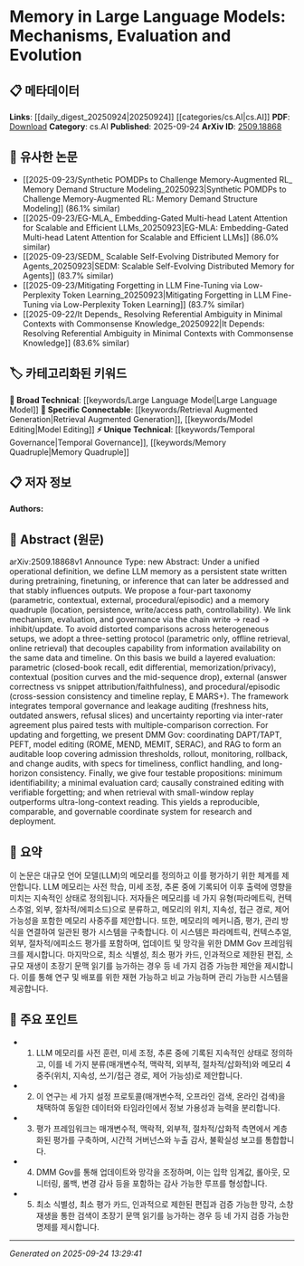 <!-- KEYWORD_LINKING_METADATA:
{
  "processed_timestamp": "2025-09-24T13:29:41.369507",
  "vocabulary_version": "1.0",
  "selected_keywords": [
    "Large Language Model",
    "Retrieval Augmented Generation",
    "Temporal Governance",
    "Memory Quadruple",
    "Model Editing"
  ],
  "rejected_keywords": [],
  "similarity_scores": {
    "Large Language Model": 0.85,
    "Retrieval Augmented Generation": 0.82,
    "Temporal Governance": 0.78,
    "Memory Quadruple": 0.77,
    "Model Editing": 0.8
  },
  "extraction_method": "AI_prompt_based",
  "budget_applied": true,
  "candidates_json": {
    "candidates": [
      {
        "surface": "Large Language Model",
        "canonical": "Large Language Model",
        "aliases": [
          "LLM"
        ],
        "category": "broad_technical",
        "rationale": "Central to the paper's theme, linking to foundational concepts in NLP.",
        "novelty_score": 0.3,
        "connectivity_score": 0.9,
        "specificity_score": 0.7,
        "link_intent_score": 0.85
      },
      {
        "surface": "Retrieval Augmented Generation",
        "canonical": "Retrieval Augmented Generation",
        "aliases": [
          "RAG"
        ],
        "category": "specific_connectable",
        "rationale": "Connects to trending techniques in LLMs for enhancing information retrieval.",
        "novelty_score": 0.45,
        "connectivity_score": 0.88,
        "specificity_score": 0.8,
        "link_intent_score": 0.82
      },
      {
        "surface": "Temporal Governance",
        "canonical": "Temporal Governance",
        "aliases": [],
        "category": "unique_technical",
        "rationale": "Introduces a novel concept for managing model updates over time.",
        "novelty_score": 0.75,
        "connectivity_score": 0.65,
        "specificity_score": 0.85,
        "link_intent_score": 0.78
      },
      {
        "surface": "Memory Quadruple",
        "canonical": "Memory Quadruple",
        "aliases": [],
        "category": "unique_technical",
        "rationale": "Defines a unique framework for understanding memory in LLMs.",
        "novelty_score": 0.8,
        "connectivity_score": 0.6,
        "specificity_score": 0.9,
        "link_intent_score": 0.77
      },
      {
        "surface": "Model Editing",
        "canonical": "Model Editing",
        "aliases": [
          "ROME",
          "MEND",
          "MEMIT",
          "SERAC"
        ],
        "category": "specific_connectable",
        "rationale": "Relevant for linking to techniques in modifying model behavior post-training.",
        "novelty_score": 0.55,
        "connectivity_score": 0.82,
        "specificity_score": 0.75,
        "link_intent_score": 0.8
      }
    ],
    "ban_list_suggestions": [
      "mechanism",
      "evaluation",
      "governance"
    ]
  },
  "decisions": [
    {
      "candidate_surface": "Large Language Model",
      "resolved_canonical": "Large Language Model",
      "decision": "linked",
      "scores": {
        "novelty": 0.3,
        "connectivity": 0.9,
        "specificity": 0.7,
        "link_intent": 0.85
      }
    },
    {
      "candidate_surface": "Retrieval Augmented Generation",
      "resolved_canonical": "Retrieval Augmented Generation",
      "decision": "linked",
      "scores": {
        "novelty": 0.45,
        "connectivity": 0.88,
        "specificity": 0.8,
        "link_intent": 0.82
      }
    },
    {
      "candidate_surface": "Temporal Governance",
      "resolved_canonical": "Temporal Governance",
      "decision": "linked",
      "scores": {
        "novelty": 0.75,
        "connectivity": 0.65,
        "specificity": 0.85,
        "link_intent": 0.78
      }
    },
    {
      "candidate_surface": "Memory Quadruple",
      "resolved_canonical": "Memory Quadruple",
      "decision": "linked",
      "scores": {
        "novelty": 0.8,
        "connectivity": 0.6,
        "specificity": 0.9,
        "link_intent": 0.77
      }
    },
    {
      "candidate_surface": "Model Editing",
      "resolved_canonical": "Model Editing",
      "decision": "linked",
      "scores": {
        "novelty": 0.55,
        "connectivity": 0.82,
        "specificity": 0.75,
        "link_intent": 0.8
      }
    }
  ]
}
-->

# Memory in Large Language Models: Mechanisms, Evaluation and Evolution

## 📋 메타데이터

**Links**: [[daily_digest_20250924|20250924]] [[categories/cs.AI|cs.AI]]
**PDF**: [Download](https://arxiv.org/pdf/2509.18868.pdf)
**Category**: cs.AI
**Published**: 2025-09-24
**ArXiv ID**: [2509.18868](https://arxiv.org/abs/2509.18868)

## 🔗 유사한 논문
- [[2025-09-23/Synthetic POMDPs to Challenge Memory-Augmented RL_ Memory Demand Structure Modeling_20250923|Synthetic POMDPs to Challenge Memory-Augmented RL: Memory Demand Structure Modeling]] (86.1% similar)
- [[2025-09-23/EG-MLA_ Embedding-Gated Multi-head Latent Attention for Scalable and Efficient LLMs_20250923|EG-MLA: Embedding-Gated Multi-head Latent Attention for Scalable and Efficient LLMs]] (86.0% similar)
- [[2025-09-23/SEDM_ Scalable Self-Evolving Distributed Memory for Agents_20250923|SEDM: Scalable Self-Evolving Distributed Memory for Agents]] (83.7% similar)
- [[2025-09-23/Mitigating Forgetting in LLM Fine-Tuning via Low-Perplexity Token Learning_20250923|Mitigating Forgetting in LLM Fine-Tuning via Low-Perplexity Token Learning]] (83.7% similar)
- [[2025-09-22/It Depends_ Resolving Referential Ambiguity in Minimal Contexts with Commonsense Knowledge_20250922|It Depends: Resolving Referential Ambiguity in Minimal Contexts with Commonsense Knowledge]] (83.6% similar)

## 🏷️ 카테고리화된 키워드
**🧠 Broad Technical**: [[keywords/Large Language Model|Large Language Model]]
**🔗 Specific Connectable**: [[keywords/Retrieval Augmented Generation|Retrieval Augmented Generation]], [[keywords/Model Editing|Model Editing]]
**⚡ Unique Technical**: [[keywords/Temporal Governance|Temporal Governance]], [[keywords/Memory Quadruple|Memory Quadruple]]

## 📋 저자 정보

**Authors:** 

## 📄 Abstract (원문)

arXiv:2509.18868v1 Announce Type: new 
Abstract: Under a unified operational definition, we define LLM memory as a persistent state written during pretraining, finetuning, or inference that can later be addressed and that stably influences outputs. We propose a four-part taxonomy (parametric, contextual, external, procedural/episodic) and a memory quadruple (location, persistence, write/access path, controllability). We link mechanism, evaluation, and governance via the chain write -> read -> inhibit/update. To avoid distorted comparisons across heterogeneous setups, we adopt a three-setting protocol (parametric only, offline retrieval, online retrieval) that decouples capability from information availability on the same data and timeline. On this basis we build a layered evaluation: parametric (closed-book recall, edit differential, memorization/privacy), contextual (position curves and the mid-sequence drop), external (answer correctness vs snippet attribution/faithfulness), and procedural/episodic (cross-session consistency and timeline replay, E MARS+). The framework integrates temporal governance and leakage auditing (freshness hits, outdated answers, refusal slices) and uncertainty reporting via inter-rater agreement plus paired tests with multiple-comparison correction. For updating and forgetting, we present DMM Gov: coordinating DAPT/TAPT, PEFT, model editing (ROME, MEND, MEMIT, SERAC), and RAG to form an auditable loop covering admission thresholds, rollout, monitoring, rollback, and change audits, with specs for timeliness, conflict handling, and long-horizon consistency. Finally, we give four testable propositions: minimum identifiability; a minimal evaluation card; causally constrained editing with verifiable forgetting; and when retrieval with small-window replay outperforms ultra-long-context reading. This yields a reproducible, comparable, and governable coordinate system for research and deployment.

## 📝 요약

이 논문은 대규모 언어 모델(LLM)의 메모리를 정의하고 이를 평가하기 위한 체계를 제안합니다. LLM 메모리는 사전 학습, 미세 조정, 추론 중에 기록되어 이후 출력에 영향을 미치는 지속적인 상태로 정의됩니다. 저자들은 메모리를 네 가지 유형(파라메트릭, 컨텍스추얼, 외부, 절차적/에피소드)으로 분류하고, 메모리의 위치, 지속성, 접근 경로, 제어 가능성을 포함한 메모리 사중주를 제안합니다. 또한, 메모리의 메커니즘, 평가, 관리 방식을 연결하여 일관된 평가 시스템을 구축합니다. 이 시스템은 파라메트릭, 컨텍스추얼, 외부, 절차적/에피소드 평가를 포함하며, 업데이트 및 망각을 위한 DMM Gov 프레임워크를 제시합니다. 마지막으로, 최소 식별성, 최소 평가 카드, 인과적으로 제한된 편집, 소규모 재생이 초장기 문맥 읽기를 능가하는 경우 등 네 가지 검증 가능한 제안을 제시합니다. 이를 통해 연구 및 배포를 위한 재현 가능하고 비교 가능하며 관리 가능한 시스템을 제공합니다.

## 🎯 주요 포인트

- 1. LLM 메모리를 사전 훈련, 미세 조정, 추론 중에 기록된 지속적인 상태로 정의하고, 이를 네 가지 분류(매개변수적, 맥락적, 외부적, 절차적/삽화적)와 메모리 4중주(위치, 지속성, 쓰기/접근 경로, 제어 가능성)로 제안합니다.
- 2. 이 연구는 세 가지 설정 프로토콜(매개변수적, 오프라인 검색, 온라인 검색)을 채택하여 동일한 데이터와 타임라인에서 정보 가용성과 능력을 분리합니다.
- 3. 평가 프레임워크는 매개변수적, 맥락적, 외부적, 절차적/삽화적 측면에서 계층화된 평가를 구축하며, 시간적 거버넌스와 누출 감사, 불확실성 보고를 통합합니다.
- 4. DMM Gov를 통해 업데이트와 망각을 조정하며, 이는 입학 임계값, 롤아웃, 모니터링, 롤백, 변경 감사 등을 포함하는 감사 가능한 루프를 형성합니다.
- 5. 최소 식별성, 최소 평가 카드, 인과적으로 제한된 편집과 검증 가능한 망각, 소창 재생을 통한 검색이 초장기 문맥 읽기를 능가하는 경우 등 네 가지 검증 가능한 명제를 제시합니다.


---

*Generated on 2025-09-24 13:29:41*